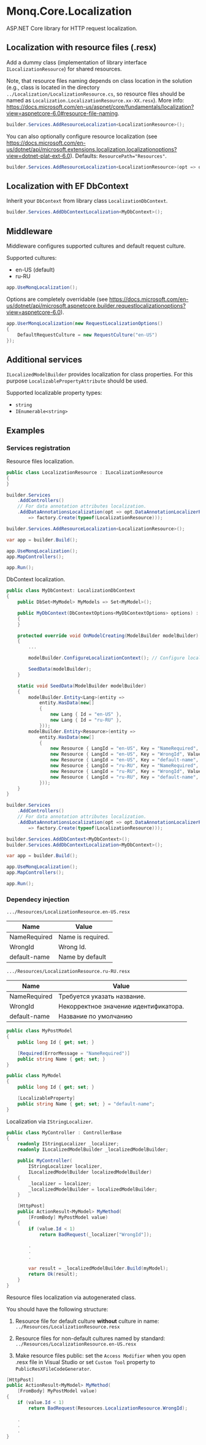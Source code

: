 # Monq.Core.Localization

ASP.NET Core library for HTTP request localization.

## Localization with resource files (.resx)

Add a dummy class (implementation of library interface `ILocalizationResource`) for shared resources.

Note, that resource files naming depends on class location in the solution (e.g., class is located in the directory `../Localization/LocalizationResource.cs`, so resource files should be named as `Localization.LocalizationResource.xx-XX.resx`). More info: <https://docs.microsoft.com/en-us/aspnet/core/fundamentals/localization?view=aspnetcore-6.0#resource-file-naming>.

```c#
builder.Services.AddResourceLocalization<LocalizationResource>();
```

You can also optionally configure resource localization (see <https://docs.microsoft.com/en-us/dotnet/api/microsoft.extensions.localization.localizationoptions?view=dotnet-plat-ext-6.0>). Defaults: `ResourcePath="Resources"`.

```c#
builder.Services.AddResourceLocalization<LocalizationResource>(opt => opt.ResourcePath = "MyResources");
```

## Localization with EF DbContext

Inherit your `DbContext` from library class `LocalizationDbContext`.

```c#
builder.Services.AddDbContextLocalization<MyDbContext>();
```

## Middleware

Middleware configures supported cultures and default request culture.

Supported cultures:

- en-US (default)
- ru-RU

```c#
app.UseMonqLocalization();
```

Options are completely overridable (see <https://docs.microsoft.com/en-us/dotnet/api/microsoft.aspnetcore.builder.requestlocalizationoptions?view=aspnetcore-6.0>).

```c#
app.UserMonqLocalization(new RequestLocalizationOptions()
{
    DefaultRequestCulture = new RequestCulture("en-US")
});
```

## Additional services

`ILocalizedModelBuilder` provides localization for class properties. For this purpose `LocalizablePropertyAttribute` should be used.

Supported localizable property types:

- `string`
- `IEnumerable<string>`

## Examples

### Services registration

Resource files localization.

```c#
public class LocalizationResource : ILocalizationResource
{
}
```

```c#
builder.Services
    .AddControllers()
    // For data annotation attributes localization.
    .AddDataAnnotationsLocalization(opt => opt.DataAnnotationLocalizerProvider = (type, factory) 
        => factory.Create(typeof(LocalizationResource)));

builder.Services.AddResourceLocalization<LocalizationResource>();

var app = builder.Build();

app.UseMonqLocalization();
app.MapControllers();

app.Run();
```

DbContext localization.

```c#
public class MyDbContext: LocalizationDbContext
{
    public DbSet<MyModel> MyModels => Set<MyModel>();

    public MyDbContext(DbContextOptions<MyDbContextOptions> options) : base(options)
    {
    }

    protected override void OnModelCreating(ModelBuilder modelBuilder)
    {
        ...

        modelBuilder.ConfigureLocalizationContext(); // Configure localization tables.

        SeedData(modelBuilder);
    }

    static void SeedData(ModelBuilder modelBuilder)
    {
        modelBuilder.Entity<Lang>(entity =>
            entity.HasData(new[]
            {
                new Lang { Id = "en-US" },
                new Lang { Id = "ru-RU" },
            }));
        modelBuilder.Entity<Resource>(entity =>
            entity.HasData(new[]
            {
                new Resource { LangId = "en-US", Key = "NameRequired", Value = "Name is required." },
                new Resource { LangId = "en-US", Key = "WrongId", Value = "Wrong Id." },
                new Resource { LangId = "en-US", Key = "default-name", Value = "Name by default" },
                new Resource { LangId = "ru-RU", Key = "NameRequired", Value = "Требуется указать название." },
                new Resource { LangId = "ru-RU", Key = "WrongId", Value = "Некорректное значение идентификатора." },
                new Resource { LangId = "ru-RU", Key = "default-name", Value = "Название по умолчанию" },
            }));
    }
}
```

```c#
builder.Services
    .AddControllers()
    // For data annotation attributes localization.
    .AddDataAnnotationsLocalization(opt => opt.DataAnnotationLocalizerProvider = (type, factory) 
        => factory.Create(typeof(LocalizationResource)));

builder.Services.AddDbContext<MyDbContext>();
builder.Services.AddDbContextLocalization<MyDbContext>();

var app = builder.Build();

app.UseMonqLocalization();
app.MapControllers();

app.Run();
```

### Dependecy injection

`.../Resources/LocalizationResource.en-US.resx`

|Name|Value|
|-|-|
|NameRequired|Name is required.|
|WrongId|Wrong Id.|
|default-name|Name by default|

`.../Resources/LocalizationResource.ru-RU.resx`

|Name|Value|
|-|-|
|NameRequired|Требуется указать название.|
|WrongId|Некорректное значение идентификатора.|
|default-name|Название по умолчанию|

```c#
public class MyPostModel
{
    public long Id { get; set; }

    [Required(ErrorMessage = "NameRequired")]
    public string Name { get; set; }
}

public class MyModel
{
    public long Id { get; set; }

    [LocalizableProperty]
    public string Name { get; set; } = "default-name";
}
```

Localization via `IStringLocalizer`.

```c#
public class MyController : ControllerBase
{
    readonly IStringLocalizer _localizer;
    readonly ILocalizedModelBuilder _localizedModelBuilder;

    public MyController(
        IStringLocalizer localizer,
        ILocalizedModelBuilder localizedModelBuilder)
    {
        _localizer = localizer;
        _localizedModelBuilder = localizedModelBuilder;
    }

    [HttpPost]
    public ActionResult<MyModel> MyMethod(
        [FromBody] MyPostModel value)
    {
        if (value.Id < 1)
            return BadRequest(_localizer["WrongId"]);
        
        .
        .
        .

        var result = _localizedModelBuilder.Build(myModel);
        return Ok(result);
    }
}
```

Resource files localization via autogenerated class.

You should have the following structure:

1. Resource file for default culture **without** culture in name: `../Resources/LocalizationResource.resx`

2. Resource files for non-default cultures named by standard: `../Resources/LocalizationResource.en-US.resx`

3. Make resource files public: set the `Access Modifier` when you open .resx file in Visual Studio or set `Custom Tool` property to `PublicResXFileCodeGenerator`.

```c#
[HttpPost]
public ActionResult<MyModel> MyMethod(
    [FromBody] MyPostModel value)
{
    if (value.Id < 1)
        return BadRequest(Resources.LocalizationResource.WrongId);
      
    .
    .
    .
}
```
